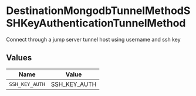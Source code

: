 # DestinationMongodbTunnelMethodSSHKeyAuthenticationTunnelMethod

Connect through a jump server tunnel host using username and ssh key


## Values

| Name           | Value          |
| -------------- | -------------- |
| `SSH_KEY_AUTH` | SSH_KEY_AUTH   |